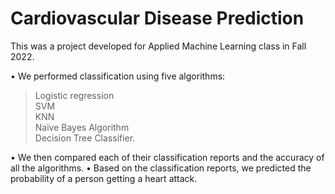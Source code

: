 # Cardiovascular Disease Prediction

This was a project developed for Applied Machine Learning class in Fall 2022.

• We performed classification using five algorithms: 
> Logistic regression <br>
> SVM <br>
> KNN <br>
> Naïve Bayes Algorithm <br>
> Decision Tree Classifier. <br>

• We then compared each of their classification reports and the accuracy of all the algorithms.
• Based on the classification reports, we predicted the probability of a person getting a heart attack.
